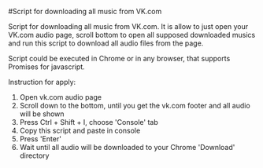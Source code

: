 #Script for downloading all music from VK.com

Script for downloading all music from VK.com. It is allow to just open your VK.com audio page, scroll bottom to open 
all supposed downloaded musics and run this script to download all audio files from the page.

Script could be executed in Chrome or in any browser, that supports Promises for javascript. 

Instruction for apply:

1. Open vk.com audio page
2. Scroll down to the bottom, until you get the vk.com footer and all audio will be shown
3. Press Ctrl + Shift + I, choose 'Console' tab
4. Copy this script and paste in console
5. Press 'Enter'
6. Wait until all audio will be downloaded to your Chrome 'Download' directory
